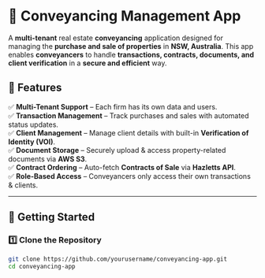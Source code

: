 # 🏡 Conveyancing Management App

A **multi-tenant** real estate **conveyancing** application designed for managing the **purchase and sale of properties** in **NSW, Australia**. This app enables **conveyancers** to handle **transactions, contracts, documents, and client verification** in a **secure and efficient** way.

## 📌 Features
✅ **Multi-Tenant Support** – Each firm has its own data and users.  
✅ **Transaction Management** – Track purchases and sales with automated status updates.  
✅ **Client Management** – Manage client details with built-in **Verification of Identity (VOI)**.  
✅ **Document Storage** – Securely upload & access property-related documents via **AWS S3**.  
✅ **Contract Ordering** – Auto-fetch **Contracts of Sale** via **Hazletts API**.  
✅ **Role-Based Access** – Conveyancers only access their own transactions & clients.  

---

## 🚀 Getting Started

### 1️⃣ **Clone the Repository**
```sh
git clone https://github.com/yourusername/conveyancing-app.git
cd conveyancing-app

